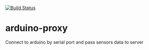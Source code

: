 [![Build Status](https://travis-ci.org/kayukin/arduino-proxy.svg?branch=master)](https://travis-ci.org/kayukin/arduino-proxy)
# arduino-proxy
Connect to arduino by serial port and pass sensors data to server
